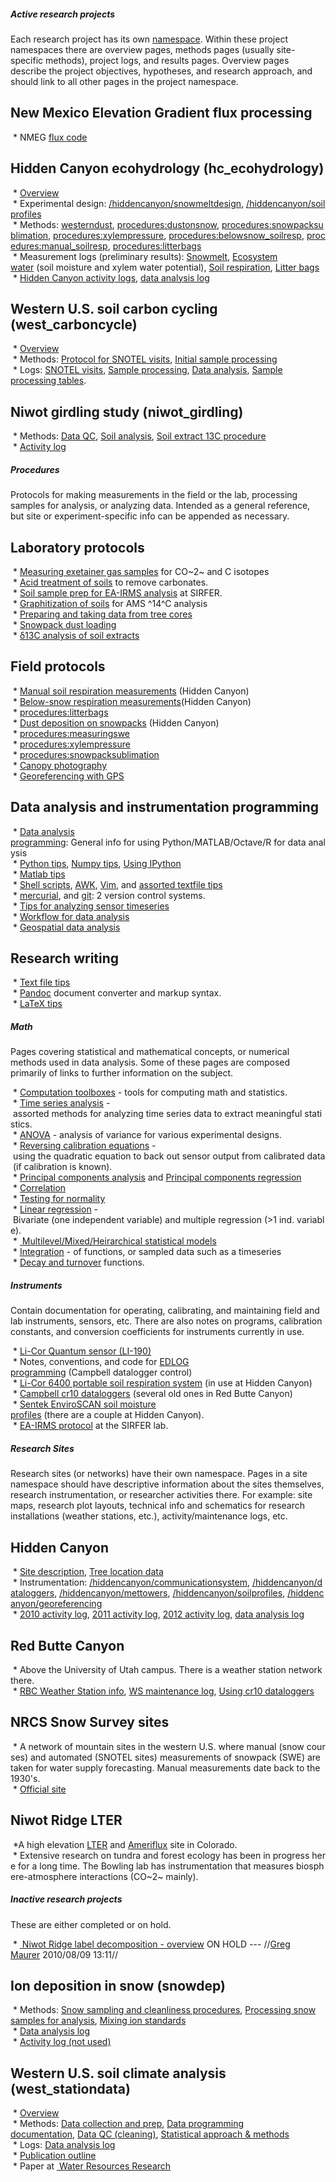 ##### Active research projects

Each research project has its own
[namespace](http://www.dokuwiki.org/namespaces). Within these
project namespaces there are overview pages, methods pages (usually
site-specific methods), project logs, and results pages. Overview pages
describe the project objectives, hypotheses, and research approach, and
should link to all other pages in the project namespace.

New Mexico Elevation Gradient flux processing
---------------------------------------------

 * NMEG [flux code](nmeg:fluxcode)

Hidden Canyon ecohydrology (hc\_ecohydrology)
---------------------------------------------

 * [Overview](/hc_ecohydrology/overview)\
 * Experimental design: [/hiddencanyon/snowmeltdesign](/hiddencanyon/snowmeltdesign), [/hiddencanyon/soilprofiles](/hiddencanyon/soilprofiles)\
 * Methods: [westerndust](westerndust), [procedures:dustonsnow](/procedures/dustonsnow), [procedures:snowpacksublimation](/procedures/snowpacksublimation), [procedures:xylempressure](/procedures/xylempressure), [procedures:belowsnow_soilresp](/procedures/belowsnow_soilresp), [procedures:manual_soilresp](/procedures/manual_soilresp), [procedures:litterbags](/procedures/litterbags)\
 * Measurement logs (preliminary results): [Snowmelt](/hc_ecohydrology/snowmeltlog_1), [Ecosystem water](/hc_ecohydrology/ecosystemwaterlog_1) (soil moisture and xylem water potential), [Soil respiration](/hc_ecohydrology/soilresplog_1), [Litter
bags](/hc_ecohydrology/litterbaglog_1)\
 * [Hidden Canyon activity logs](/hiddencanyon/sitedescription#Site_logs), [data
analysis log](/hiddencanyon/analysislog_1)

Western U.S. soil carbon cycling (west\_carboncycle)
----------------------------------------------------

 * [Overview](/west_carboncycle/overview)\
 * Methods: [Protocol for SNOTEL
visits](/west_carboncycle/snotelfieldprotocol), [Initial
sample
processing](/west_carboncycle/snotelsampleprocessing)\
 * Logs: [SNOTEL
visits](/west_carboncycle/snotellog_1), [Sample
processing](/west_carboncycle/sampleprocessinglog_1), [Data
analysis](/west_carboncycle/analysislog_1), [Sample
processing tables](/west_carboncycle/sampletables).

Niwot girdling study (niwot\_girdling)
--------------------------------------

 * Methods: [Data
QC](/niwot_girdling/data_qc), [Soil
analysis](/niwot_girdling/soilanalysis), [Soil extract
13C procedure](/procedures/soilextract_13c)\
 * [Activity log](/niwot_girdling/activitylog_1)

##### Procedures

Protocols for making measurements in the field or the lab, processing
samples for analysis, or analyzing data. Intended as a general
reference, but site or experiment-specific info can be appended as
necessary.

Laboratory protocols
--------------------

 * [Measuring exetainer gas
samples](/procedures/exetainer_co2) for CO~2~ and C isotopes\
 * [Acid treatment of
soils](/procedures/soilacidtreatment) to remove carbonates.\
 * [Soil sample prep for EA-IRMS
analysis](/procedures/ea-irms_soilprep) at SIRFER.\
 * [Graphitization of
soils](/procedures/14c_graphitization) for AMS ^14^C analysis\
 * [Preparing and taking data from tree
cores](/procedures/treecores)\
 * [Snowpack dust
loading](/procedures/snowpackdustloading)\
 * [δ13C analysis of soil
extracts](/procedures/soilextract_13c)

Field protocols
---------------

 * [Manual soil respiration
measurements](/procedures/manual_soilresp) (Hidden Canyon)\
 * [Below-snow respiration
measurements](/procedures/belowsnow_soilresp)(Hidden Canyon)\
 * [procedures:litterbags](/procedures/litterbags)\
 * [Dust deposition on
snowpacks](/procedures/dustonsnow) (Hidden Canyon)\
 * [procedures:measuringswe](/procedures/measuringswe)\
 * [procedures:xylempressure](/procedures/xylempressure)\
 * [procedures:snowpacksublimation](/procedures/snowpacksublimation)\
 * [Canopy photography](/procedures/canopyphotos)\
 * [Georeferencing with GPS](/procedures/gps)

Data analysis and instrumentation programming
---------------------------------------------

 * [Data analysis
programming](/procedures/programming): General info for using Python/MATLAB/Octave/R for data analysis\
 * [Python tips](/procedures/pythontips), [Numpy
tips](/procedures/numpytips), [Using
IPython](/procedures/ipython)\
 * [Matlab tips](/procedures/matlabtips)\
 * [Shell
scripts](/procedures/shellscripts), [AWK](/procedures/awk), [Vim](/procedures/vimtips), and [assorted
textfile tips](/procedures/textfiles)\
 * [mercurial](/procedures/mercurial), and [git](/procedures/git): 2 version control systems.\
 * [Tips for analyzing sensor
timeseries](/procedures/sensordata_tips)\
 * [Workflow for data
analysis](/procedures/data_analysis_workflow)\
 * [Geospatial data analysis](/procedures/geospatial)

Research writing
----------------

 * [Text file tips](/procedures/textfiles)\
 * [Pandoc](/procedures/pandoc) document converter and markup syntax.\
 * [LaTeX tips](/procedures/latextips)

##### Math

Pages covering statistical and mathematical concepts, or numerical
methods used in data analysis. Some of these pages are composed
primarily of links to further information on the subject.

 * [Computation
toolboxes](/math/toolboxes) - tools for computing math and statistics.\
 * [Time series
analysis](/math/timeseries) - assorted methods for analyzing time series data to extract meaningful statistics.\
 * [ANOVA](/math/anova) - analysis of variance for various experimental designs.\
 * [Reversing calibration
equations](/math/quadratic_eq_calib) - using the quadratic equation to back out sensor output from calibrated data (if calibration is known).\
 * [Principal components
analysis](/math/pca) and [Principal components
regression](/math/pcr)\
 * [Correlation](/math/correlation)\
 * [Testing for normality](/math/normalitytests)\
 * [Linear
regression](/math/linear_regression) - Bivariate (one independent variable) and multiple regression (>1 ind. variable).\
 * [ Multilevel/Mixed/Heirarchical statistical
models](/math/multilevel_models)\
 * [Integration](/math/integration) - of functions, or sampled data such as a timeseries\
 * [Decay and
turnover](/math/decay_turnover) functions.

##### Instruments

Contain documentation for operating, calibrating, and maintaining field
and lab instruments, sensors, etc. There are also notes on programs,
calibration constants, and conversion coefficients for instruments
currently in use.

 * [Li-Cor Quantum sensor
(LI-190)](/instruments/li-190)\
 * Notes, conventions, and code for [EDLOG
programming](/instruments/edlog) (Campbell datalogger control)\
 * [Li-Cor 6400 portable soil respiration
system](/instruments/li-6400) (in use at Hidden Canyon)\
 * [Campbell cr10
dataloggers](/instruments/cr10dataloggers) (several old ones in Red Butte Canyon)\
 * [Sentek EnviroSCAN soil moisture
profiles](/instruments/sentek_enviroscan) (there are a couple at Hidden Canyon).\
 * [EA-IRMS
protocol](/instruments/ea-irms_sirfer) at the SIRFER lab.

##### Research Sites

Research sites (or networks) have their own namespace. Pages in a site
namespace should have descriptive information about the sites
themselves, research instrumentation, or researcher activities there.
For example: site maps, research plot layouts, technical info and
schematics for research installations (weather stations, etc.),
activity/maintenance logs, etc.

Hidden Canyon
-------------

 * [Site
description](/hiddencanyon/sitedescription), [Tree
location data](/hiddencanyon/trees)\
 * Instrumentation: [/hiddencanyon/communicationsystem](/hiddencanyon/communicationsystem), [/hiddencanyon/dataloggers](/hiddencanyon/dataloggers), [/hiddencanyon/mettowers](/hiddencanyon/mettowers), [/hiddencanyon/soilprofiles](/hiddencanyon/soilprofiles), [/hiddencanyon/georeferencing](/hiddencanyon/georeferencing)\
 * [2010 activity
log](/hiddencanyon/hc2010_log), [2011 activity
log](/hiddencanyon/hc2011_log), [2012 activity
log](/hiddencanyon/hc2012_log), [data analysis
log](/hiddencanyon/analysislog_1)

Red Butte Canyon
----------------

 * Above the University of Utah campus. There is a weather station network there.\
 * [RBC Weather Station
info](/redbutte/weatherstations), [WS maintenance
log](/redbutte/rbweather_log), [Using cr10
dataloggers](/instruments/cr10dataloggers)

NRCS Snow Survey sites
----------------------

 * A network of mountain sites in the western U.S. where manual (snow courses) and automated (SNOTEL sites) measurements of snowpack (SWE) are taken for water supply forecasting. Manual measurements date back to the 1930's.\
 * [Official site](http://www.wcc.nrcs.usda.gov/)

Niwot Ridge LTER
----------------

 *A high elevation [LTER](http://www.lternet.edu/) and [Ameriflux](http://public.ornl.gov/ameriflux/) site in Colorado.\
 * Extensive research on tundra and forest ecology has been in progress here for a long time. The Bowling lab has instrumentation that measures biosphere-atmosphere interactions (CO~2~ mainly).

##### Inactive research projects

These are either completed or on hold.

 * [ Niwot Ridge label decomposition -
overview](niwot_labeldecomp_overview) ON HOLD --- //[Greg
Maurer](primaryproductivity@gmail.com) 2010/08/09 13:11//

Ion deposition in snow (snowdep)
--------------------------------

 * Methods: [Snow sampling and cleanliness
procedures](wasatchsnowdep:sampling), [Processing
snow samples for
analysis](wasatchsnowdep:labprocessing), [Mixing ion
standards](wasatchsnowdep:standards)\
 * [Data analysis log](wasatchsnowdep:analysislog_1)\
 * [Activity log (not
used)](wasatchsnowdep:activitylog_1)

Western U.S. soil climate analysis (west\_stationdata)
------------------------------------------------------

 * [Overview](west_stationdata:overview)\
 * Methods: [Data collection and
prep](west_stationdata:data), [Data programming
documentation](west_stationdata:programdocs), [Data
QC
(cleaning)](west_stationdata:data_qc), [Statistical
approach & methods](west_stationdata:statistics)\
 * Logs: [Data analysis
log](west_stationdata:analysislog_1)\
 * [Publication
outline](west_stationdata:publicationoutline)\
 * Paper at [ Water Resources
Research](http://dx.doi.org/10.1002/2013WR014452)
